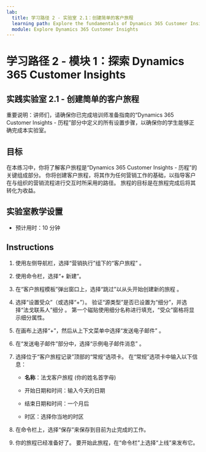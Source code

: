 ```yaml
---
lab:
  title: 学习路径 2 - 实验室 2.1：创建简单的客户旅程
  learning path: Explore the fundamentals of Dynamics 365 Customer Insights
  module: Explore Dynamics 365 Customer Insights
---
```


学习路径 2 - 模块 1：探索 Dynamics 365 Customer Insights
========================

## 实践实验室 2.1 - 创建简单的客户旅程

重要说明：讲师们，请确保你已完成培训师准备指南的“Dynamics 365 Customer Insights - 历程”部分中定义的所有设置步骤，以确保你的学生能够正确完成本实验室。   

## 目标

在本练习中，你将了解客户旅程是“Dynamics 365 Customer Insights - 历程”的关键组成部分。 你将创建客户旅程，将其作为任何营销工作的基础，以指导客户在与组织的营销流程进行交互时所采用的路径。 旅程的目标是在旅程完成后将其转化为收益。 

## 实验室教学设置

  - 预计用时：10 分钟

## Instructions
1. 使用左侧导航栏，选择“营销执行”组下的“客户旅程” 。

2. 使用命令栏，选择“+ 新建”。

3. 在“客户旅程模板”弹出窗口上，选择“跳过”以从头开始创建新的旅程 。
4. 选择“设置受众”（或选择“+”）。 验证“源类型”是否已设置为“细分”，并选择“法戈联系人”细分  。 第一个磁贴使用细分名称进行填充，“受众”窗格将显示细分属性。

5. 在画布上选择“+”，然后从上下文菜单中选择“发送电子邮件” 。

6. 在“发送电子邮件”部分中，选择“示例电子邮件消息” 。

7. 选择位于“客户旅程记录”顶部的“常规”选项卡。 在“常规”选项卡中输入以下信息：

    - **名称**：法戈客户旅程 (你的姓名首字母) 

    - 开始日期和时间：输入今天的日期

    - 结束日期和时间：一个月后

    - 时区：选择你当地的时区

8. 在命令栏上，选择“保存”来保存到目前为止完成的工作。

9. 你的旅程已经准备好了。 要开始此旅程，在“命令栏”上选择“上线”来发布它。

